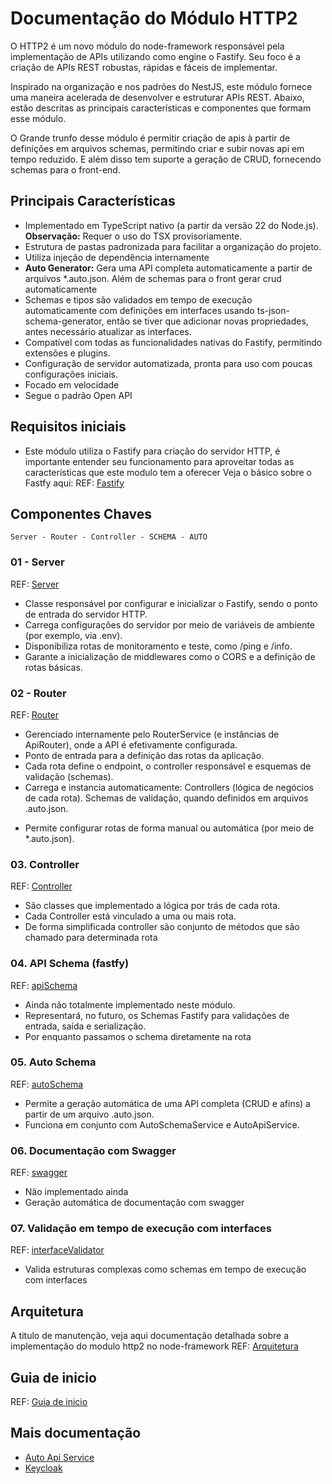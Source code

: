 # Documentação do Módulo HTTP2

O HTTP2 é um novo módulo do node-framework responsável pela implementação de APIs utilizando como engine o Fastify. Seu
foco é a criação de APIs REST robustas, rápidas e fáceis de implementar.

Inspirado na organização e nos padrões do NestJS, este módulo fornece uma maneira acelerada de desenvolver e estruturar
APIs REST. Abaixo, estão descritas as principais características e componentes que formam esse módulo.

O Grande trunfo desse módulo é permitir criação de apis à partir de definições em arquivos schemas, permitindo criar e
subir novas api em tempo reduzido. E além disso tem suporte a geração de CRUD, fornecendo schemas para o front-end.

## Principais Características

- Implementado em TypeScript nativo (a partir da versão 22 do Node.js). **Observação:** Requer o uso do TSX
  provisoriamente.
- Estrutura de pastas padronizada para facilitar a organização do projeto.
- Utiliza injeção de dependência internamente
- **Auto Generator:** Gera uma API completa automaticamente a partir de arquivos *.auto.json. Além de schemas para o
  front gerar crud automaticamente
- Schemas e tipos são validados em tempo de execução automaticamente com definições em interfaces usando
  ts-json-schema-generator, então se tiver que adicionar novas propriedades, antes necessário atualizar as interfaces. 
- Compatível com todas as funcionalidades nativas do Fastify, permitindo extensões e plugins.
- Configuração de servidor automatizada, pronta para uso com poucas configurações iniciais.
- Focado em velocidade
- Segue o padrão Open API

## Requisitos iniciais

- Este módulo utiliza o Fastify para criação do servidor HTTP, é importante entender seu funcionamento para aproveitar
  todas as características que este modulo tem a oferecer
  Veja o básico sobre o Fastfy aqui: REF: [Fastify](http2/fastify.md)

## Componentes Chaves

`Server - Router - Controller - SCHEMA - AUTO`

### 01 - Server

REF: [Server](http2/server.md)

- Classe responsável por configurar e inicializar o Fastify, sendo o ponto de entrada do servidor HTTP.
- Carrega configurações do servidor por meio de variáveis de ambiente (por exemplo, via .env).
- Disponibiliza rotas de monitoramento e teste, como /ping e /info.
- Garante a inicialização de middlewares como o CORS e a definição de rotas básicas.

### 02 - Router

REF: [Router](http2/router.md)

- Gerenciado internamente pelo RouterService (e instâncias de ApiRouter), onde a API é efetivamente configurada.
- Ponto de entrada para a definição das rotas da aplicação.
- Cada rota define o endpoint, o controller responsável e esquemas de validação (schemas).
- Carrega e instancia automaticamente:
  Controllers (lógica de negócios de cada rota).
  Schemas de validação, quando definidos em arquivos .auto.json.

* Permite configurar rotas de forma manual ou automática (por meio de *.auto.json).

### 03. Controller

REF: [Controller](controller.md)

- São classes que implementado a lógica por trás de cada rota.
- Cada Controller está vinculado a uma ou mais rota.
- De forma simplificada controller são conjunto de métodos que são chamado para determinada rota

### 04. API Schema (fastfy)

REF: [apiSchema](apiSchema.md)

- Ainda não totalmente implementado neste módulo.
- Representará, no futuro, os Schemas Fastify para validações de entrada, saída e serialização.
- Por enquanto passamos o schema diretamente na rota

### 05. Auto Schema

REF: [autoSchema](autoSchema.md)

- Permite a geração automática de uma API completa (CRUD e afins) a partir de um arquivo .auto.json.
- Funciona em conjunto com AutoSchemaService e AutoApiService.

### 06. Documentação com Swagger

REF: [swagger](http2/swagger.md)

- Não implementado ainda
- Geração automática de documentação com swagger

### 07. Validação em tempo de execução com interfaces

REF: [interfaceValidator](interfaceValidator.md)

- Valida estruturas complexas como schemas em tempo de execução com interfaces

## Arquitetura

A titulo de manutenção, veja aqui documentação detalhada sobre a implementação do modulo http2 no node-framework
REF: [Arquitetura](http2/arquitetura.md)

## Guia de inicio

REF: [Guia de inicio](http2/guia.md)


## Mais documentação

* [Auto Api Service](./http2/autoApiService.md)
* [Keycloak](./http2/keycloak.md)
